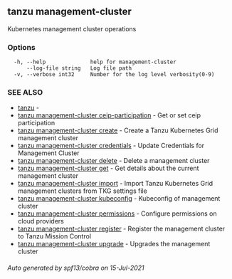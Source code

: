 ## tanzu management-cluster

Kubernetes management cluster operations

### Options

```
  -h, --help              help for management-cluster
      --log-file string   Log file path
  -v, --verbose int32     Number for the log level verbosity(0-9)
```

### SEE ALSO

* [tanzu](tanzu.md)	 - 
* [tanzu management-cluster ceip-participation](tanzu_management-cluster_ceip-participation.md)	 - Get or set ceip participation
* [tanzu management-cluster create](tanzu_management-cluster_create.md)	 - Create a Tanzu Kubernetes Grid management cluster
* [tanzu management-cluster credentials](tanzu_management-cluster_credentials.md)	 - Update Credentials for Management Cluster
* [tanzu management-cluster delete](tanzu_management-cluster_delete.md)	 - Delete a management cluster
* [tanzu management-cluster get](tanzu_management-cluster_get.md)	 - Get details about the current management cluster
* [tanzu management-cluster import](tanzu_management-cluster_import.md)	 - Import Tanzu Kubernetes Grid management clusters from TKG settings file
* [tanzu management-cluster kubeconfig](tanzu_management-cluster_kubeconfig.md)	 - Kubeconfig of management cluster
* [tanzu management-cluster permissions](tanzu_management-cluster_permissions.md)	 - Configure permissions on cloud providers
* [tanzu management-cluster register](tanzu_management-cluster_register.md)	 - Register the management cluster to Tanzu Mission Control
* [tanzu management-cluster upgrade](tanzu_management-cluster_upgrade.md)	 - Upgrades the management cluster

###### Auto generated by spf13/cobra on 15-Jul-2021
